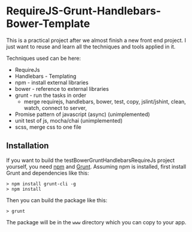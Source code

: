 RequireJS-Grunt-Handlebars-Bower-Template
=========================================

This is a practical project after we almost finish a new front end project. I just want to reuse and learn all the techniques and tools applied in it.

Techniques used can be here:

* RequireJs
* Handlebars - Templating
* npm - install external libraries
* bower - reference to external libraries
* grunt - run the tasks in order
  * merge requirejs, handlebars, bower, test, copy, jslint/jshint, clean, watch, connect to server, 
* Promise pattern of javascript (async) (unimplemented)
* unit test of js, mocha/chai (unimplemented)
* scss, merge css to one file


Installation
------------

If you want to build the testBowerGruntHandlebarsRequireJs project yourself, you need
[npm](https://npmjs.org) and [Grunt](http://gruntjs.com).  Assuming npm is
installed, first install Grunt and dependencies like this:

```
> npm install grunt-cli -g
> npm install
```

Then you can build the package like this:

```
> grunt
```

The package will be in the `www` directory which you can copy to your app.
